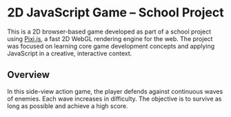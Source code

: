 # 2D JavaScript Game – School Project

This is a 2D browser-based game developed as part of a school project using [Pixi.js](https://pixijs.com/), a fast 2D WebGL rendering engine for the web. The project was focused on learning core game development concepts and applying JavaScript in a creative, interactive context.

## Overview

In this side-view action game, the player defends against continuous waves of enemies. Each wave increases in difficulty. The objective is to survive as long as possible and achieve a high score.
